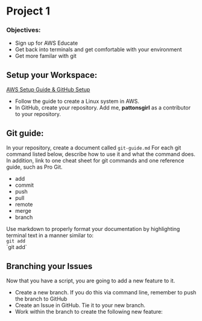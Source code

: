 # Project 1

### Objectives:

- Sign up for AWS Educate
- Get back into terminals and get comfortable with your environment
- Get more familar with git

## Setup your Workspace:

[AWS Setup Guide & GitHub Setup](../../AWS-Setup-Guide.md)

- Follow the guide to create a Linux system in AWS.
- In GitHub, create your repository. Add me, **pattonsgirl** as a contributor to your repository.

## Git guide:

In your repository, create a document called `git-guide.md` For each git command listed below, describe how to use it and what the command does. In addition, link to one cheat sheet for git commands and one reference guide, such as Pro Git.

- add
- commit
- push
- pull
- remote
- merge
- branch

Use markdown to properly format your documentation by highlighting terminal text in a manner similar to:  
`git add`  
\`git add\`

## Branching your Issues

Now that you have a script, you are going to add a new feature to it.

- Create a new branch. If you do this via command line, remember to push the branch to GitHub
- Create an Issue in GitHub. Tie it to your new branch.
- Work within the branch to create the following new feature:
